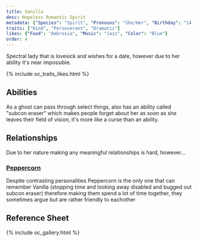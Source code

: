 ```yaml
---
title: Vanilla
desc: Hopeless Romantic Spirit
metadata: {"Species": "Spirit", "Pronouns": "She/Her", "Birthday": "14.02"}
traits: ["Kind", "Perseverant", "Dramatic"]
likes: {"Food": "Ambrosia", "Music": "Jazz", "Color": "Blue"}
order: 4
---
```

Spectral lady that is lovesick and wishes for a date, however due to her ability it's near impossible.

{% include oc_traits_likes.html %}

## Abilities
As a ghost can pass through select things, also has an ability called "subcon eraser" which makes people forget about her as soon as she leaves their field of vision, it's more like a curse than an ability.

## Relationships
Due to her nature making any meaningful relationships is hard, however...
### [Peppercorn](/ocs/peppercorn)
Despite contrasting personalities Peppercorn is the only one that can remember Vanilla (stopping time and looking away disabled and bugged out subcon eraser) therefore making them spend a lot of time together, they sometimes argue but are rather friendly to eachother

## Reference Sheet
{% include oc_gallery.html %}
